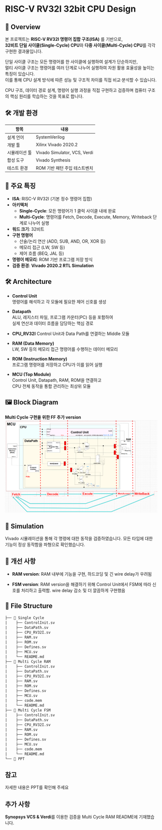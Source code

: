 # RISC-V RV32I 32bit CPU Design

## 📝 Overview
본 프로젝트는 **RISC-V RV32I 명령어 집합 구조(ISA)** 를 기반으로,  
**32비트 단일 사이클(Single-Cycle) CPU**와 **다중 사이클(Multi-Cycle) CPU**를 각각 구현한 결과물입니다.  

단일 사이클 구조는 모든 명령어를 한 사이클에 실행하여 설계가 단순하지만,  
멀티 사이클 구조는 명령어를 여러 단계로 나누어 실행하여 자원 활용 효율성을 높이는 특징이 있습니다.  
이를 통해 CPU 설계 방식에 따른 성능 및 구조적 차이를 직접 비교·분석할 수 있습니다.  

CPU 구조, 데이터 경로 설계, 명령어 실행 과정을 직접 구현하고 검증하며 컴퓨터 구조의 핵심 원리를 학습하는 것을 목표로 합니다.

## 🛠️ 개발 환경
| 항목        | 내용                                      |
|-------------|-------------------------------------------|
| 설계 언어   | SystemVerilog                             |
| 개발 툴    | Xilinx Vivado 2020.2                      |
| 시뮬레이션 툴 | Vivado Simulator, VCS, Verdi              |
| 합성 도구   | Vivado Synthesis                          |
| 테스트 환경 | ROM 기반 패턴 주입 테스트벤치              |


## 🔑 주요 특징
- **ISA**: RISC-V RV32I (기본 정수 명령어 집합)
- **아키텍처**  
  - **Single-Cycle**: 모든 명령어가 1 클럭 사이클 내에 완료  
  - **Multi-Cycle**: 명령어를 Fetch, Decode, Execute, Memory, Writeback 단계로 나누어 실행  
- **워드 크기**: 32비트
- **구현 명령어**  
  - 산술/논리 연산 (ADD, SUB, AND, OR, XOR 등)  
  - 메모리 접근 (LW, SW 등)  
  - 제어 흐름 (BEQ, JAL 등)  
- **명령어 메모리**: ROM 기반 프로그램 저장 방식  
- **검증 환경**: **Vivado 2020.2 RTL Simulation**  

## 🛠️ Architecture
- **Control Unit**  
  명령어를 해석하고 각 모듈에 필요한 제어 신호를 생성  

- **Datapath**  
  ALU, 레지스터 파일, 프로그램 카운터(PC) 등을 포함하여  
  실제 연산과 데이터 흐름을 담당하는 핵심 경로  

- **CPU_RV32I**
  Control Unit과 Data Path를 연결하는 Middle 모듈

- **RAM (Data Memory)**  
  LW, SW 등의 메모리 접근 명령어를 수행하는 데이터 메모리  

- **ROM (Instruction Memory)**  
  프로그램 명령어를 저장하고 CPU가 이를 읽어 실행  

- **MCU (Top Module)**  
  Control Unit, Datapath, RAM, ROM을 연결하고  
  CPU 전체 동작을 통합 관리하는 최상위 모듈  


## 🖼️ Block Diagram
**Multi Cycle 구현을 위한 FF 추가 version**
![alt text](PPT/image/Final_Full_Diagram.png)

## 🧪 Simulation
Vivado 시뮬레이션을 통해 각 명령에 대한 동작을 검증하였습니다.
모든 타입에 대한 기능이 정상 동작함을 파형으로 확인했습니다.

## 🧹 개선 사항
- **RAM version**: RAM 내부에 기능을 구현, 하드코딩 및 긴 wire delay가 우려됨

- **FSM version**: RAM version을 해결하기 위해 Control Unit에서 FSM에 따라 신호를 처리하고 출력함.
wire delay 감소 및 더 깔끔하게 구현했음

## 📁 File Structure
```
├── 📁 Single Cycle
|    ├── ControlInit.sv
|    ├── DataPath.sv
|    ├── CPU_RV32I.sv
|    ├── RAM.sv
|    ├── ROM.sv
|    ├── Defines.sv
|    ├── MCU.sv
|    └── README.md
├── 📁 Multi Cycle RAM
|    ├── ControlInit.sv
|    ├── DataPath.sv
|    ├── CPU_RV32I.sv
|    ├── RAM.sv
|    ├── ROM.sv
|    ├── Defines.sv
|    ├── MCU.sv
|    ├── code.mem
|    └── README.md
├── 📁 Multi Cycle FSM
|    ├── ControlInit.sv
|    ├── DataPath.sv
|    ├── CPU_RV32I.sv
|    ├── RAM.sv
|    ├── ROM.sv
|    ├── Defines.sv
|    ├── MCU.sv
|    ├── code.mem
|    └── README.md
└── 📁 PPT
```

## 참고
자세한 내용은 PPT를 확인해 주세요

## 추가 사항
**Synopsys VCS & Verdi**를 이용한 검증을 
Multi Cycle RAM README에 기재했습니다.